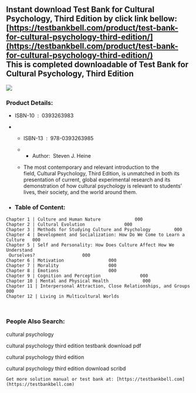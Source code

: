 Instant download **Test Bank for Cultural Psychology, Third Edition** by click link bellow:  
[https://testbankbell.com/product/test-bank-for-cultural-psychology-third-edition/](https://testbankbell.com/product/test-bank-for-cultural-psychology-third-edition/)  
This is completed downloadable of Test Bank for Cultural Psychology, Third Edition
----------------------------------------------------------------------------------


![](https://testbankbell.com/wp-content/uploads/2023/05/Test-Bank-for-Cultural-Psychology-Third-Edition-228x228-1.jpg)
### Product Details:


* ISBN-10 ‏ : ‎ 0393263983
* * ISBN-13 ‏ : ‎ 978-0393263985
  * * Author:  Steven J. Heine
   
  * The most contemporary and relevant introduction to the field, Cultural Psychology, Third Edition, is unmatched in both its presentation of current, global experimental research and its demonstration of how cultural psychology is relevant to students’ lives, their society, and the world around them.
 
* ### Table of Content:


```
Chapter 1 | Culture and Human Nature             000
Chapter 2 | Cultural Evolution               000
Chapter 3 | Methods for Studying Culture and Psychology         000
Chapter 4 | Development and Socialization: How Do We Come to Learn a Culture   000
Chapter 5 | Self and Personality: How Does Culture Affect How We Understand
 Ourselves?                  000
Chapter 6 | Motivation                 000
Chapter 7 | Morality                   000
Chapter 8 | Emotions                   000
Chapter 9 | Cognition and Perception               000
Chapter 10 | Mental and Physical Health             000
Chapter 11 | Interpersonal Attraction, Close Relationships, and Groups      000
Chapter 12 | Living in Multicultural Worlds



```

### People Also Search:


cultural psychology

cultural psychology third edition testbank download pdf

cultural psychology third edition

cultural psychology third edition download scribd


    Get more solution manual or test bank at: [https://testbankbell.com](https://testbankbell.com)
